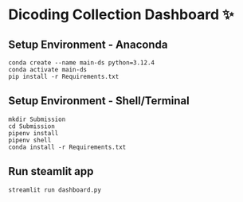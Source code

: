 # Dicoding Collection Dashboard ✨

## Setup Environment - Anaconda
```
conda create --name main-ds python=3.12.4
conda activate main-ds
pip install -r Requirements.txt
```

## Setup Environment - Shell/Terminal
```
mkdir Submission
cd Submission
pipenv install
pipenv shell
conda install -r Requirements.txt
```

## Run steamlit app
```
streamlit run dashboard.py
```